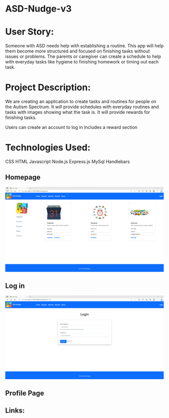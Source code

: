# ASD-Nudge-v3

# User Story: 
Someone with ASD needs help with establishing a routine. This app will help them become
more structured and focused on finishing tasks without issues or problems. The parents or
caregiver can create a schedule to help with everyday tasks like hygiene to finishing homework
or timing out each task.

# Project Description:
We are creating an application to create tasks and routines for people on the Autism Spectrum. It will provide schedules with everyday routines and tasks with images showing what the task is. It will provide rewards for finishing tasks.

Users can create an account to log in
Includes a reward section

# Technologies Used:
CSS
HTML 
Javascript
Node.js
Express.js
MySql
Handlebars

## Homepage
![Homepage](public/assets/homepage.png)


## Log in
![Log in](public/assets/loginpage.png)

## Profile Page

## Links:


